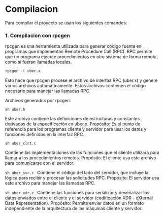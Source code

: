 # Compilacion

Para compilar el proyecto se usan los siguientes comandos:

### 1. Compilacion con rpcgen
rpcgen es una herramienta utilizada para generar código fuente en programas que implementan Remote Procedure Call (RPC). RPC permite que un programa ejecute procedimientos en otro sistema de forma remota, como si fueran llamadas locales.
```sh
rpcgen -C uber.x
```
Esto hace que rpcgen procese el archivo de interfaz RPC (uber.x) y genere varios archivos automáticamente. Estos archivos contienen el código necesario para manejar las llamadas RPC.

Archivos generados por rpcgen:

```sh uber.h ```

Este archivo contiene las definiciones de estructuras y constantes derivadas de la especificación en uber.x.
Propósito: Es el punto de referencia para los programas cliente y servidor para usar los datos y funciones definidos en la interfaz RPC.

```sh uber_clnt.c ```

Contiene las implementaciones de las funciones que el cliente utilizará para llamar a los procedimientos remotos.
Propósito: El cliente usa este archivo para comunicarse con el servidor.

```sh uber_svc.c ```
Contiene el código del lado del servidor, que incluye la lógica para recibir y procesar las solicitudes RPC.
Propósito: El servidor usa este archivo para manejar las llamadas RPC.

```sh uber_xdr.c ```
Contiene las funciones para serializar y deserializar los datos enviados entre el cliente y el servidor (codificación XDR - eXternal Data Representation).
Propósito: Permite enviar datos en un formato independiente de la arquitectura de las máquinas cliente y servidor.
